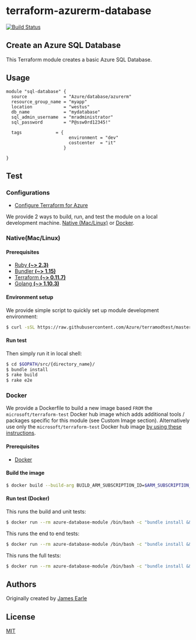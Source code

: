 # terraform-azurerm-database

[![Build Status](https://travis-ci.org/Azure/terraform-azurerm-database.svg?branch=master)](https://travis-ci.org/Azure/terraform-azurerm-database)

## Create an Azure SQL Database

This Terraform module creates a basic Azure SQL Database.

## Usage

```hcl
module "sql-database" {
  source              = "Azure/database/azurerm"
  resource_group_name = "myapp"
  location            = "westus"
  db_name             = "mydatabase"
  sql_admin_username  = "mradministrator"
  sql_password        = "P@ssw0rd12345!"

  tags             = {
                        environment = "dev"
                        costcenter  = "it"
                      }
  
}
```

## Test

### Configurations

- [Configure Terraform for Azure](https://docs.microsoft.com/en-us/azure/virtual-machines/linux/terraform-install-configure)

We provide 2 ways to build, run, and test the module on a local development machine.  [Native (Mac/Linux)](#native-maclinux) or [Docker](#docker).

### Native(Mac/Linux)

#### Prerequisites

- [Ruby **(~> 2.3)**](https://www.ruby-lang.org/en/downloads/)
- [Bundler **(~> 1.15)**](https://bundler.io/)
- [Terraform **(~> 0.11.7)**](https://www.terraform.io/downloads.html)
- [Golang **(~> 1.10.3)**](https://golang.org/dl/)

#### Environment setup

We provide simple script to quickly set up module development environment:

```sh
$ curl -sSL https://raw.githubusercontent.com/Azure/terramodtest/master/tool/env_setup.sh | sudo bash
```

#### Run test

Then simply run it in local shell:

```sh
$ cd $GOPATH/src/{directory_name}/
$ bundle install
$ rake build
$ rake e2e
```

### Docker

We provide a Dockerfile to build a new image based `FROM` the `microsoft/terraform-test` Docker hub image which adds additional tools / packages specific for this module (see Custom Image section).  Alternatively use only the `microsoft/terraform-test` Docker hub image [by using these instructions](https://github.com/Azure/terraform-test).

#### Prerequisites

- [Docker](https://www.docker.com/community-edition#/download)

#### Build the image

```sh
$ docker build --build-arg BUILD_ARM_SUBSCRIPTION_ID=$ARM_SUBSCRIPTION_ID --build-arg BUILD_ARM_CLIENT_ID=$ARM_CLIENT_ID --build-arg BUILD_ARM_CLIENT_SECRET=$ARM_CLIENT_SECRET --build-arg BUILD_ARM_TENANT_ID=$ARM_TENANT_ID -t azure-database-module .
```

#### Run test (Docker)

This runs the build and unit tests:

```sh
$ docker run --rm azure-database-module /bin/bash -c "bundle install && rake build"
```

This runs the end to end tests:

```sh
$ docker run --rm azure-database-module /bin/bash -c "bundle install && rake e2e"
```

This runs the full tests:

```sh
$ docker run --rm azure-database-module /bin/bash -c "bundle install && rake full"
```

## Authors

Originally created by [James Earle](http://github.com/JamesEarle)

## License

[MIT](LICENSE)
